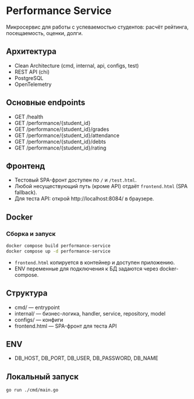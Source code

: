 # Performance Service

Микросервис для работы с успеваемостью студентов: расчёт рейтинга, посещаемость, оценки, долги.

## Архитектура
- Clean Architecture (cmd, internal, api, configs, test)
- REST API (chi)
- PostgreSQL
- OpenTelemetry

## Основные endpoints
- GET    /health
- GET    /performance/{student_id}
- GET    /performance/{student_id}/grades
- GET    /performance/{student_id}/attendance
- GET    /performance/{student_id}/debts
- GET    /performance/{student_id}/rating

## Фронтенд

- Тестовый SPA-фронт доступен по `/` и `/test.html`.
- Любой несуществующий путь (кроме API) отдаёт `frontend.html` (SPA fallback).
- Для теста API: открой http://localhost:8084/ в браузере.

## Docker

### Сборка и запуск

```sh
docker compose build performance-service
docker compose up -d performance-service
```

- `frontend.html` копируется в контейнер и доступен приложению.
- ENV переменные для подключения к БД задаются через docker-compose.

## Структура
- cmd/         — entrypoint
- internal/    — бизнес-логика, handler, service, repository, model
- configs/     — конфиги
- frontend.html — SPA-фронт для теста API

## ENV
- DB_HOST, DB_PORT, DB_USER, DB_PASSWORD, DB_NAME

## Локальный запуск
```sh
go run ./cmd/main.go
``` 